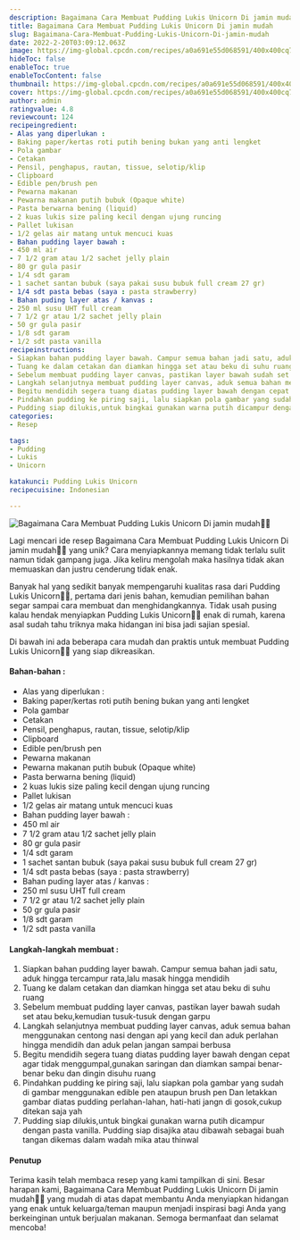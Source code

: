 ```yaml
---
description: Bagaimana Cara Membuat Pudding Lukis Unicorn Di jamin mudah"
title: Bagaimana Cara Membuat Pudding Lukis Unicorn Di jamin mudah
slug: Bagaimana-Cara-Membuat-Pudding-Lukis-Unicorn-Di-jamin-mudah
date: 2022-2-20T03:09:12.063Z
image: https://img-global.cpcdn.com/recipes/a0a691e55d068591/400x400cq70/photo.jpg
hideToc: false
enableToc: true
enableTocContent: false
thumbnail: https://img-global.cpcdn.com/recipes/a0a691e55d068591/400x400cq70/photo.jpg
cover: https://img-global.cpcdn.com/recipes/a0a691e55d068591/400x400cq70/photo.jpg
author: admin
ratingvalue: 4.8
reviewcount: 124
recipeingredient:
- Alas yang diperlukan :
- Baking paper/kertas roti putih bening bukan yang anti lengket
- Pola gambar
- Cetakan
- Pensil, penghapus, rautan, tissue, selotip/klip
- Clipboard
- Edible pen/brush pen
- Pewarna makanan
- Pewarna makanan putih bubuk (Opaque white)
- Pasta berwarna bening (liquid)
- 2 kuas lukis size paling kecil dengan ujung runcing
- Pallet lukisan
- 1/2 gelas air matang untuk mencuci kuas
- Bahan pudding layer bawah :
- 450 ml air
- 7 1/2 gram atau 1/2 sachet jelly plain
- 80 gr gula pasir
- 1/4 sdt garam
- 1 sachet santan bubuk (saya pakai susu bubuk full cream 27 gr)
- 1/4 sdt pasta bebas (saya : pasta strawberry)
- Bahan puding layer atas / kanvas :
- 250 ml susu UHT full cream
- 7 1/2 gr atau 1/2 sachet jelly plain
- 50 gr gula pasir
- 1/8 sdt garam
- 1/2 sdt pasta vanilla
recipeinstructions:
- Siapkan bahan pudding layer bawah. Campur semua bahan jadi satu, aduk hingga tercampur rata,lalu masak hingga mendidih
- Tuang ke dalam cetakan dan diamkan hingga set atau beku di suhu ruang
- Sebelum membuat pudding layer canvas, pastikan layer bawah sudah set atau beku,kemudian tusuk-tusuk dengan garpu
- Langkah selanjutnya membuat pudding layer canvas, aduk semua bahan menggunakan centong nasi dengan api yang kecil dan aduk perlahan hingga mendidih dan aduk pelan jangan sampai berbusa
- Begitu mendidih segera tuang diatas pudding layer bawah dengan cepat agar tidak menggumpal,gunakan saringan dan diamkan sampai benar-benar beku dan dingin disuhu ruang
- Pindahkan pudding ke piring saji, lalu siapkan pola gambar yang sudah di gambar menggunakan edible pen ataupun brush pen Dan letakkan gambar diatas pudding perlahan-lahan, hati-hati jangn di gosok,cukup ditekan saja yah
- Pudding siap dilukis,untuk bingkai gunakan warna putih dicampur dengan pasta vanilla. Pudding siap disajika atau dibawah sebagai buah tangan dikemas dalam wadah mika atau thinwal
categories:
- Resep

tags:
- Pudding
- Lukis
- Unicorn

katakunci: Pudding Lukis Unicorn
recipecuisine: Indonesian

---
```


![Bagaimana Cara Membuat Pudding Lukis Unicorn Di jamin mudah👩‍🍳](https://img-global.cpcdn.com/recipes/a0a691e55d068591/400x400cq70/photo.jpg)

Lagi mencari ide resep Bagaimana Cara Membuat Pudding Lukis Unicorn Di jamin mudah👩‍🍳 yang unik? Cara menyiapkannya memang tidak terlalu sulit namun tidak gampang juga. Jika keliru mengolah maka hasilnya tidak akan memuaskan dan justru cenderung tidak enak.

Banyak hal yang sedikit banyak mempengaruhi kualitas rasa dari Pudding Lukis Unicorn👩‍🍳, pertama dari jenis bahan, kemudian pemilihan bahan segar sampai cara membuat dan menghidangkannya. Tidak usah pusing kalau hendak menyiapkan Pudding Lukis Unicorn👩‍🍳 enak di rumah, karena asal sudah tahu triknya maka hidangan ini bisa jadi sajian spesial.

Di bawah ini ada beberapa cara mudah dan praktis untuk membuat Pudding Lukis Unicorn👩‍🍳 yang siap dikreasikan.

<!--inarticleads1-->

#### Bahan-bahan :

- Alas yang diperlukan :
- Baking paper/kertas roti putih bening bukan yang anti lengket
- Pola gambar
- Cetakan
- Pensil, penghapus, rautan, tissue, selotip/klip
- Clipboard
- Edible pen/brush pen
- Pewarna makanan
- Pewarna makanan putih bubuk (Opaque white)
- Pasta berwarna bening (liquid)
- 2 kuas lukis size paling kecil dengan ujung runcing
- Pallet lukisan
- 1/2 gelas air matang untuk mencuci kuas
- Bahan pudding layer bawah :
- 450 ml air
- 7 1/2 gram atau 1/2 sachet jelly plain
- 80 gr gula pasir
- 1/4 sdt garam
- 1 sachet santan bubuk (saya pakai susu bubuk full cream 27 gr)
- 1/4 sdt pasta bebas (saya : pasta strawberry)
- Bahan puding layer atas / kanvas :
- 250 ml susu UHT full cream
- 7 1/2 gr atau 1/2 sachet jelly plain
- 50 gr gula pasir
- 1/8 sdt garam
- 1/2 sdt pasta vanilla

<!--inarticleads2-->

#### Langkah-langkah membuat :

1. Siapkan bahan pudding layer bawah. Campur semua bahan jadi satu, aduk hingga tercampur rata,lalu masak hingga mendidih
1. Tuang ke dalam cetakan dan diamkan hingga set atau beku di suhu ruang
1. Sebelum membuat pudding layer canvas, pastikan layer bawah sudah set atau beku,kemudian tusuk-tusuk dengan garpu
1. Langkah selanjutnya membuat pudding layer canvas, aduk semua bahan menggunakan centong nasi dengan api yang kecil dan aduk perlahan hingga mendidih dan aduk pelan jangan sampai berbusa
1. Begitu mendidih segera tuang diatas pudding layer bawah dengan cepat agar tidak menggumpal,gunakan saringan dan diamkan sampai benar-benar beku dan dingin disuhu ruang
1. Pindahkan pudding ke piring saji, lalu siapkan pola gambar yang sudah di gambar menggunakan edible pen ataupun brush pen Dan letakkan gambar diatas pudding perlahan-lahan, hati-hati jangn di gosok,cukup ditekan saja yah
1. Pudding siap dilukis,untuk bingkai gunakan warna putih dicampur dengan pasta vanilla. Pudding siap disajika atau dibawah sebagai buah tangan dikemas dalam wadah mika atau thinwal

#### Penutup

Terima kasih telah membaca resep yang kami tampilkan di sini. Besar harapan kami, Bagaimana Cara Membuat Pudding Lukis Unicorn Di jamin mudah👩‍🍳 yang mudah di atas dapat membantu Anda menyiapkan hidangan yang enak untuk keluarga/teman maupun menjadi inspirasi bagi Anda yang berkeinginan untuk berjualan makanan. Semoga bermanfaat dan selamat mencoba!